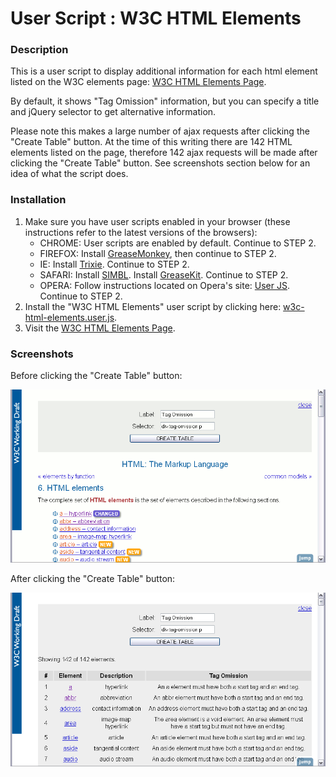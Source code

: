 User Script : W3C HTML Elements
===============================

### Description ###

This is a user script to display additional information for 
each html element listed on the W3C elements page:
[W3C HTML Elements Page](http://www.w3.org/TR/html-markup/elements.html).

By default, it shows "Tag Omission" information, but you can specify a
title and jQuery selector to get alternative information.

Please note this makes a large number of ajax requests after clicking the
"Create Table" button.  At the time of this writing there are 142 HTML
elements listed on the page, therefore 142 ajax requests will be made
after clicking the "Create Table" button.  See screenshots section below
for an idea of what the script does.

### Installation ###

1. Make sure you have user scripts enabled in your browser (these instructions refer to the latest versions of the browsers):  
    * CHROME: User scripts are enabled by default. Continue to STEP 2.
    * FIREFOX: Install [GreaseMonkey](https://addons.mozilla.org/en-US/firefox/addon/greasemonkey/), then continue to STEP 2.
    * IE: Install [Trixie](http://www.bhelpuri.net/Trixie/). Continue to STEP 2.
    * SAFARI: Install [SIMBL](http://www.culater.net/software/SIMBL/SIMBL.php). Install [GreaseKit](http://8-p.info/greasekit/). Continue to STEP 2.
    * OPERA: Follow instructions located on Opera's site: [User JS](http://www.opera.com/docs/userjs/). Continue to STEP 2.
2. Install the "W3C HTML Elements" user script by clicking here: [w3c-html-elements.user.js](https://github.com/skratchdot/w3c-html-elements.user.js/raw/master/w3c-html-elements.user.js).  
3. Visit the [W3C HTML Elements Page](http://www.w3.org/TR/html-markup/elements.html).

### Screenshots ###

Before clicking the "Create Table" button:  
  
![Screenshot 1](https://github.com/skratchdot/w3c-html-elements.user.js/raw/master/images/screen1.gif)
  
After clicking the "Create Table" button:  
  
![Screenshot 2](https://github.com/skratchdot/w3c-html-elements.user.js/raw/master/images/screen2.gif)
  
  
